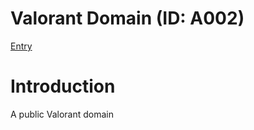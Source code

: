 # Valorant Domain (ID: A002)
[Entry](https://ejunz.com/d/A002/)

# Introduction
A public Valorant domain
